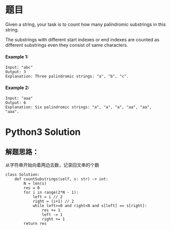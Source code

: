 # 题目

Given a string, your task is to count how many palindromic substrings in this string.

The substrings with different start indexes or end indexes are counted as different substrings even they consist of same characters.

#### Example 1:
```
Input: "abc"
Output: 3
Explanation: Three palindromic strings: "a", "b", "c".
```

#### Example 2:
```
Input: "aaa"
Output: 6
Explanation: Six palindromic strings: "a", "a", "a", "aa", "aa", "aaa".
```

# Python3 Solution
## 解题思路：
从字符串开始向着两边去数，记录回文串的个数
```
class Solution:
    def countSubstrings(self, s: str) -> int:
        N = len(s)
        res = 0
        for i in range(2*N - 1):
            left = i // 2
            right = (i+1) // 2
            while left>=0 and right<N and s[left] == s[right]:
                res += 1
                left -= 1
                right += 1
        return res
```

